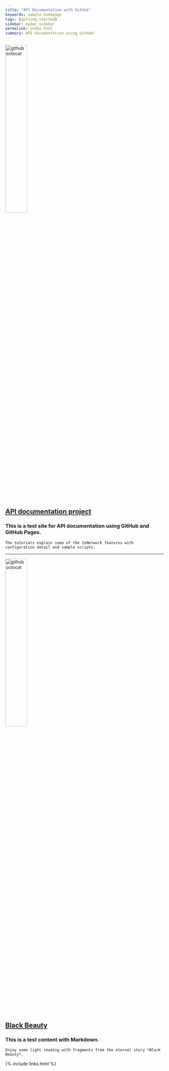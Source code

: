 ```yaml
---
title: "API Documentation with GitHub"
keywords: sample homepage
tags: [getting_started]
sidebar: mydoc_sidebar
permalink: index.html
summary: API documentation using GitHub!
---
```


<div> 
    <img src="{{ "/images/ixia.png" | absolute_url }}" alt="github octocat" style="width:37%;" >    
</div>

## [API documentation project](https://sahana84.github.io/mydoctheme/mydoc_API_overview.html)

### This is a test site for API documentation using GitHub and GitHub Pages. 
    The tutorials explain some of the IxNetwork features with configuration detail and sample scripts.
    
---

<div> 
    <img src="{{ "/images/BB1.jpg" | absolute_url }}" alt="github octocat" style="width:37%;" >    
</div>

## [Black Beauty](https://sahana84.github.io/mydoctheme/blackbeauty_about.html)

### This is a test content with Markdown. 
    Enjoy some light reading with fragments from the eternal story *Black Beauty*. 

{% include links.html %}
